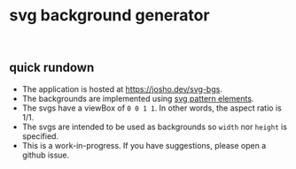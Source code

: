 # svg background generator

![examble background](./static/example.svg)

## quick rundown

- The application is hosted at https://josho.dev/svg-bgs.
- The backgrounds are implemented using [svg pattern elements](https://developer.mozilla.org/en-US/docs/Web/SVG/Tutorial/Patterns).
- The svgs have a viewBox of `0 0 1 1`. In other words, the aspect ratio is 1/1.
- The svgs are intended to be used as backgrounds so `width` nor `height` is specified.
- This is a work-in-progress. If you have suggestions, please open a github issue.
